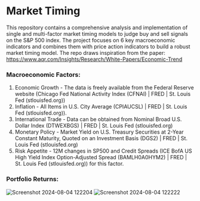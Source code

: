 # Market Timing
This repository contains a comprehensive analysis and implementation of single and multi-factor market timing models to judge buy and sell signals on the S&P 500 index. The project focuses on 6 key macroeconomic indicators and combines them with price action indicators to build a robust market timing model. The repo draws inspiration from the paper: https://www.aqr.com/Insights/Research/White-Papers/Economic-Trend

### Macroeconomic Factors:
1. Economic Growth - The data is freely available from the Federal Reserve website (Chicago Fed National Activity Index (CFNAI) | FRED | St. Louis Fed (stlouisfed.org))
2. Inflation - All Items in U.S. City Average (CPIAUCSL) | FRED | St. Louis Fed (stlouisfed.org)).
3. International Trade - Data can be obtained from Nominal Broad U.S. Dollar Index (DTWEXBGS) | FRED | St. Louis Fed (stlouisfed.org)
4. Monetary Policy - Market Yield on U.S. Treasury Securities at 2-Year Constant Maturity, Quoted on an Investment Basis (DGS2) | FRED | St. Louis Fed (stlouisfed.org)
5. Risk Appetite - 12M changes in SP500 and Credit Spreads (ICE BofA US High Yield Index Option-Adjusted Spread (BAMLH0A0HYM2) | FRED | St. Louis Fed (stlouisfed.org)) for this factor.

### Portfolio Returns:
![Screenshot 2024-08-04 122204](https://github.com/user-attachments/assets/e52dedc2-393e-4129-9215-ec49035b69df)
![Screenshot 2024-08-04 122222](https://github.com/user-attachments/assets/457da5b0-2675-4867-b142-1fb85a462e96)
